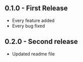 ## 0.1.0 - First Release
* Every feature added
* Every bug fixed

## 0.2.0 - Second release
* Updated readme file
